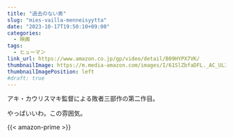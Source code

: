 ```yaml
---
title: "過去のない男"
slug: "mies-vailla-menneisyytta"
date: "2023-10-17T19:50:10+09:00"
categories:
  - 映画
tags:
  - ヒューマン
link_url: https://www.amazon.co.jp/gp/video/detail/B09HYPX7VK/
thumbnailImage: https://m.media-amazon.com/images/I/61SlZbfaDFL._AC_UL320_.jpg
thumbnailImagePosition: left
#draft: true
---
```

アキ・カウリスマキ監督による敗者三部作の第二作目。
<!--more-->
やっぱいいわ。この雰囲気。

{{< amazon-prime >}}
